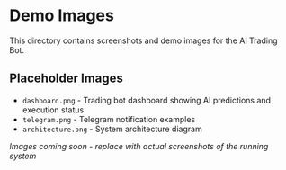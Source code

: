 # Demo Images

This directory contains screenshots and demo images for the AI Trading Bot.

## Placeholder Images

- `dashboard.png` - Trading bot dashboard showing AI predictions and execution status
- `telegram.png` - Telegram notification examples
- `architecture.png` - System architecture diagram

*Images coming soon - replace with actual screenshots of the running system*
